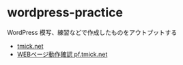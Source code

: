 # wordpress-practice
WordPress 模写、練習などで作成したものをアウトプットする

* [tmick.net](https://tmick.net)
* [WEBページ動作確認 pf.tmick.net](https://pf.tmick.net)

